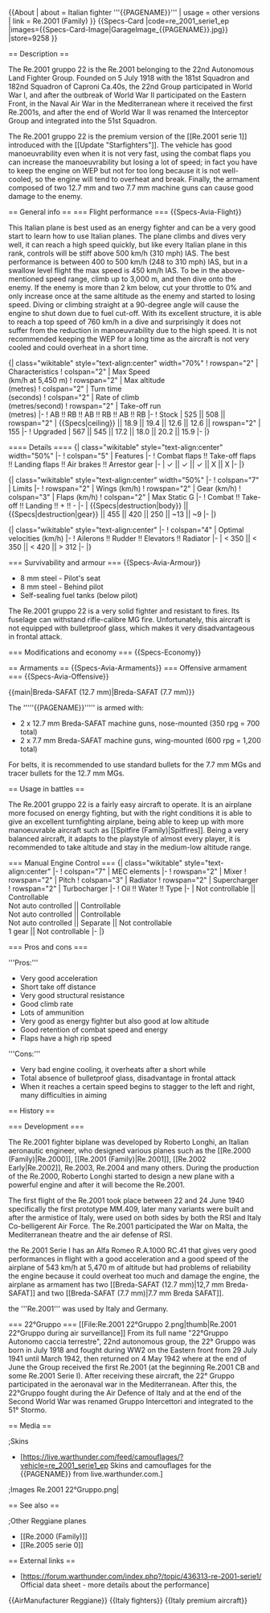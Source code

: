 {{About
| about = Italian fighter '''{{PAGENAME}}'''
| usage = other versions
| link = Re.2001 (Family)
}}
{{Specs-Card
|code=re_2001_serie1_ep
|images={{Specs-Card-Image|GarageImage_{{PAGENAME}}.jpg}}
|store=9258
}}

== Description ==
<!-- ''In the description, the first part should be about the history of and the creation and combat usage of the aircraft, as well as its key features. In the second part, tell the reader about the aircraft in the game. Insert a screenshot of the vehicle, so that if the novice player does not remember the vehicle by name, he will immediately understand what kind of vehicle the article is talking about.'' -->
The Re.2001 gruppo 22 is the Re.2001 belonging to the 22nd Autonomous Land Fighter Group. Founded on 5 July 1918 with the 181st Squadron and 182nd Squadron of Caproni Ca.40s, the 22nd Group participated in World War I, and after the outbreak of World War II participated on the Eastern Front, in the Naval Air War in the Mediterranean where it received the first Re.2001s, and after the end of World War II was renamed the Interceptor Group and integrated into the 51st Squadron.

The Re.2001 gruppo 22 is the premium version of the [[Re.2001 serie 1]] introduced with the [[Update "Starfighters"]]. The vehicle has good manoeuvrability even when it is not very fast, using the combat flaps you can increase the manoeuvrability but losing a lot of speed; in fact you have to keep the engine on WEP but not for too long because it is not well-cooled, so the engine will tend to overheat and break. Finally, the armament composed of two 12.7 mm and two 7.7 mm machine guns can cause good damage to the enemy.

== General info ==
=== Flight performance ===
{{Specs-Avia-Flight}}
<!-- ''Describe how the aircraft behaves in the air. Speed, manoeuvrability, acceleration and allowable loads - these are the most important characteristics of the vehicle.'' -->
This Italian plane is best used as an energy fighter and can be a very good start to learn how to use Italian planes. The plane climbs and dives very well, it can reach a high speed quickly, but like every Italian plane in this rank, controls will be stiff above 500 km/h (310 mph) IAS. The best performance is between 400 to 500 km/h (248 to 310 mph) IAS, but in a swallow level flight the max speed is 450 km/h IAS. To be in the above-mentioned speed range, climb up to 3,000 m, and then dive onto the enemy. If the enemy is more than 2 km below, cut your throttle to 0% and only increase once at the same altitude as the enemy and started to losing speed. Diving or climbing straight at a 90-degree angle will cause the engine to shut down due to fuel cut-off. With its excellent structure, it is able to reach a top speed of 760 km/h in a dive and surprisingly it does not suffer from the reduction in manoeuvrability due to the high speed. It is not recommended keeping the WEP for a long time as the aircraft is not very cooled and could overheat in a short time.

{| class="wikitable" style="text-align:center" width="70%"
! rowspan="2" | Characteristics
! colspan="2" | Max Speed<br>(km/h at 5,450 m)
! rowspan="2" | Max altitude<br>(metres)
! colspan="2" | Turn time<br>(seconds)
! colspan="2" | Rate of climb<br>(metres/second)
! rowspan="2" | Take-off run<br>(metres)
|-
! AB !! RB !! AB !! RB !! AB !! RB
|-
! Stock
| 525 || 508 || rowspan="2" | {{Specs|ceiling}} || 18.9 || 19.4 || 12.6 || 12.6 || rowspan="2" | 155
|-
! Upgraded
| 567 || 545 || 17.2 || 18.0 || 20.2 || 15.9
|-
|}

==== Details ====
{| class="wikitable" style="text-align:center" width="50%"
|-
! colspan="5" | Features
|-
! Combat flaps !! Take-off flaps !! Landing flaps !! Air brakes !! Arrestor gear
|-
| ✓ || ✓ || ✓ || X || X     <!-- ✓ -->
|-
|}

{| class="wikitable" style="text-align:center" width="50%"
|-
! colspan="7" | Limits
|-
! rowspan="2" | Wings (km/h)
! rowspan="2" | Gear (km/h)
! colspan="3" | Flaps (km/h)
! colspan="2" | Max Static G
|-
! Combat !! Take-off !! Landing !! + !! -
|-
| {{Specs|destruction|body}} || {{Specs|destruction|gear}} || 455 || 420 || 250 || ~13 || ~9
|-
|}

{| class="wikitable" style="text-align:center"
|-
! colspan="4" | Optimal velocities (km/h)
|-
! Ailerons !! Rudder !! Elevators !! Radiator
|-
| < 350 || < 350 || < 420 || > 312
|-
|}

=== Survivability and armour ===
{{Specs-Avia-Armour}}
<!-- ''Examine the survivability of the aircraft. Note how vulnerable the structure is and how secure the pilot is, whether the fuel tanks are armoured, etc. Describe the armour, if there is any, and also mention the vulnerability of other critical aircraft systems.'' -->

* 8 mm steel - Pilot's seat
* 8 mm steel - Behind pilot
* Self-sealing fuel tanks (below pilot)

The Re.2001 gruppo 22 is a very solid fighter and resistant to fires. Its fuselage can withstand rifle-calibre MG fire. Unfortunately, this aircraft is not equipped with bulletproof glass, which makes it very disadvantageous in frontal attack.

=== Modifications and economy ===
{{Specs-Economy}}

== Armaments ==
{{Specs-Avia-Armaments}}
=== Offensive armament ===
{{Specs-Avia-Offensive}}
<!-- ''Describe the offensive armament of the aircraft, if any. Describe how effective the cannons and machine guns are in a battle, and also what belts or drums are better to use. If there is no offensive weaponry, delete this subsection.'' -->
{{main|Breda-SAFAT (12.7 mm)|Breda-SAFAT (7.7 mm)}}

The '''''{{PAGENAME}}''''' is armed with:

* 2 x 12.7 mm Breda-SAFAT machine guns, nose-mounted (350 rpg = 700 total)
* 2 x 7.7 mm Breda-SAFAT machine guns, wing-mounted (600 rpg = 1,200 total)

For belts, it is recommended to use standard bullets for the 7.7 mm MGs and tracer bullets for the 12.7 mm MGs.

== Usage in battles ==
<!-- ''Describe the tactics of playing in the aircraft, the features of using aircraft in a team and advice on tactics. Refrain from creating a "guide" - do not impose a single point of view, but instead, give the reader food for thought. Examine the most dangerous enemies and give recommendations on fighting them. If necessary, note the specifics of the game in different modes (AB, RB, SB).'' -->
The Re.2001 gruppo 22 is a fairly easy aircraft to operate. It is an airplane more focused on energy fighting, but with the right conditions it is able to give an excellent turnfighting airplane, being able to keep up with more manoeuvrable aircraft such as [[Spitfire (Family)|Spitfires]]. Being a very balanced aircraft, it adapts to the playstyle of almost every player, it is recommended to take altitude and stay in the medium-low altitude range.

=== Manual Engine Control ===
{| class="wikitable" style="text-align:center"
|-
! colspan="7" | MEC elements
|-
! rowspan="2" | Mixer
! rowspan="2" | Pitch
! colspan="3" | Radiator
! rowspan="2" | Supercharger
! rowspan="2" | Turbocharger
|-
! Oil !! Water !! Type
|-
| Not controllable || Controllable<br>Not auto controlled || Controllable<br>Not auto controlled || Controllable<br>Not auto controlled || Separate || Not controllable<br>1 gear || Not controllable
|-
|}

=== Pros and cons ===
<!-- ''Summarise and briefly evaluate the vehicle in terms of its characteristics and combat effectiveness. Mark its pros and cons in the bulleted list. Try not to use more than 6 points for each of the characteristics. Avoid using categorical definitions such as "bad", "good" and the like - use substitutions with softer forms such as "inadequate" and "effective".'' -->

'''Pros:'''

* Very good acceleration
* Short take off distance
* Very good structural resistance
* Good climb rate
* Lots of ammunition
* Very good as energy fighter but also good at low altitude
* Good retention of combat speed and energy
* Flaps have a high rip speed

'''Cons:'''

* Very bad engine cooling, it overheats after a short while
* Total absence of bulletproof glass, disadvantage in frontal attack
* When it reaches a certain speed begins to stagger to the left and right, many difficulties in aiming

== History ==
<!-- ''Describe the history of the creation and combat usage of the aircraft in more detail than in the introduction. If the historical reference turns out to be too long, take it to a separate article, taking a link to the article about the vehicle and adding a block "/History" (example: <nowiki>https://wiki.warthunder.com/(Vehicle-name)/History</nowiki>) and add a link to it here using the <code>main</code> template. Be sure to reference text and sources by using <code><nowiki><ref></ref></nowiki></code>, as well as adding them at the end of the article with <code><nowiki><references /></nowiki></code>. This section may also include the vehicle's dev blog entry (if applicable) and the in-game encyclopedia description (under <code><nowiki>=== In-game description ===</nowiki></code>, also if applicable).'' -->

=== Development ===

The Re.2001 fighter biplane was developed by Roberto Longhi, an Italian aeronautic engineer, who designed various planes such as the [[Re.2000 (Family)|Re.2000]], [[Re.2001 (Family)|Re.2001]], [[Re.2002 Early|Re.2002]], Re.2003, Re.2004 and many others. During the production of the Re.2000, Roberto Longhi started to design a new plane with a powerful engine and after it will become the Re.2001.

The first flight of the Re.2001 took place between 22 and 24 June 1940 specifically the first prototype MM.409, later many variants were built and after the armistice of Italy, were used on both sides by both the RSI and Italy Co-belligerent Air Force. The Re.2001 participated the War on Malta, the Mediterranean theatre and the air defense of RSI.

the Re.2001 Serie I has an Alfa Romeo R.A.1000 RC.41 that gives very good performances in flight with a good acceleration and a good speed of the airplane of 543 km/h at 5,470 m of altitude but had problems of reliability the engine because it could overheat too much and damage the engine, the airplane as armament has two [[Breda-SAFAT (12.7 mm)|12,7 mm Breda-SAFAT]] and two [[Breda-SAFAT (7.7 mm)|7.7 mm Breda SAFAT]].

the '''Re.2001''' was used by Italy and Germany.

=== 22°Gruppo ===
[[File:Re.2001 22°Gruppo 2.png|thumb|Re.2001 22°Gruppo during air surveillance]]
From its full name "22°Gruppo Autonomo caccia terrestre", 22nd autonomous group, the 22° Gruppo was born in July 1918 and fought during WW2 on the Eastern front from 29 July 1941 until March 1942, then returned on 4 May 1942 where at the end of June the Group received the first Re.2001 (at the beginning Re.2001 CB and some Re.2001 Serie I). After receiving these aircraft, the 22° Gruppo participated in the aeronaval war in the Mediterranean. After this, the 22°Gruppo fought during the Air Defence of Italy and at the end of the Second World War was renamed Gruppo Intercettori and integrated to the 51° Stormo.

== Media ==
<!-- ''Excellent additions to the article would be video guides, screenshots from the game, and photos.'' -->

;Skins

* [https://live.warthunder.com/feed/camouflages/?vehicle=re_2001_serie1_ep Skins and camouflages for the {{PAGENAME}} from live.warthunder.com.]

;Images
<gallery mode="packed-hover" heights="150">
Re.2001 22°Gruppo.png|
</gallery>

== See also ==
<!-- ''Links to the articles on the War Thunder Wiki that you think will be useful for the reader, for example:''
* ''reference to the series of the aircraft;''
* ''links to approximate analogues of other nations and research trees.'' -->

;Other Reggiane planes

* [[Re.2000 (Family)]]
* [[Re.2005 serie 0]]

== External links ==
<!-- ''Paste links to sources and external resources, such as:''
* ''topic on the official game forum;''
* ''other literature.'' -->

* [https://forum.warthunder.com/index.php?/topic/436313-re-2001-serie1/ Official data sheet - more details about the performance]

{{AirManufacturer Reggiane}}
{{Italy fighters}}
{{Italy premium aircraft}}